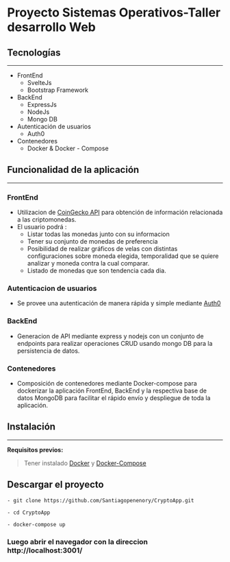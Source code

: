 # Proyecto Sistemas Operativos-Taller desarrollo Web

## Tecnologías
---
- FrontEnd
  - SvelteJs
  - Bootstrap Framework 
- BackEnd
    - ExpressJs
    - NodeJs
    - Mongo DB
- Autenticación de usuarios
    - Auth0
- Contenedores
    - Docker & Docker - Compose

## Funcionalidad de la aplicación
---
### FrontEnd 
- Utilizacion de [CoinGecko API](https://www.coingecko.com/en/api/documentation) para obtención de información relacionada a las criptomonedas. 
- El usuario podrá :
    - Listar todas las monedas junto con su informacion 
    - Tener su conjunto de monedas de preferencia
    - Posibilidad de realizar gráficos de velas con distintas configuraciones sobre moneda elegida, temporalidad que se quiere analizar  y moneda contra la cual comparar.
    - Listado de monedas que son tendencia cada dia.  
### Autenticacion de usuarios
- Se provee una  autenticación de manera rápida y simple mediante [Auth0](https://auth0.com/docs/)
### BackEnd
- Generacion de API mediante express y nodejs con un conjunto de endpoints para realizar operaciones CRUD usando mongo DB para la persistencia de datos.

 
### Contenedores
 - Composición de contenedores mediante Docker-compose para dockerizar la aplicación FrontEnd, BackEnd y la respectiva base de datos MongoDB para facilitar el rápido envío y despliegue de toda la aplicación.


 
 ## Instalación
 ---

**Requisitos previos:**
 
> Tener instalado [Docker](https://docs.docker.com/get-docker/) y [Docker-Compose](https://docs.docker.com/compose/install/)


## Descargar el proyecto
    
    - git clone https://github.com/Santiagopenenory/CryptoApp.git 
    
    - cd CryptoApp
    
    - docker-compose up

### Luego abrir el navegador con la direccion http://localhost:3001/
